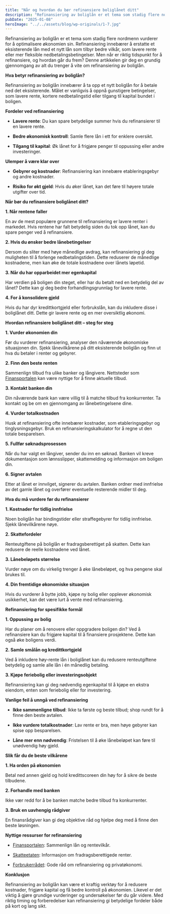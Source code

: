 ```yaml
---
title: "Når og hvordan du bør refinansiere boliglånet ditt"
description: "Refinansiering av boliglån er et tema som stadig flere nordmenn vurderer for å optimalisere økonomien sin. Refinansiering innebærer å erstatte et eksisterende lån med et nytt lån som tilbyr bedre vilkår, som lavere rente eller mer fleksible nedbetalingsbetingelser. Men når er riktig tidspunkt for å refinansiere, og hvordan går du frem? Denne artikkelen gir deg &#8230; Read more"
pubDate: "2025-01-08"
heroImage: "../../assets/blog/wp-originals/1-7.jpg"
---
```


Refinansiering av boliglån er et tema som stadig flere nordmenn vurderer for å optimalisere økonomien sin. Refinansiering innebærer å erstatte et eksisterende lån med et nytt lån som tilbyr bedre vilkår, som lavere rente eller mer fleksible nedbetalingsbetingelser. Men når er riktig tidspunkt for å refinansiere, og hvordan går du frem? Denne artikkelen gir deg en grundig gjennomgang av alt du trenger å vite om refinansiering av boliglån.

**Hva betyr refinansiering av boliglån?**

Refinansiering av boliglån innebærer å ta opp et nytt boliglån for å betale ned det eksisterende. Målet er vanligvis å oppnå gunstigere betingelser, som lavere rente, kortere nedbetalingstid eller tilgang til kapital bundet i boligen.

**Fordeler ved refinansiering**

- **Lavere rente**: Du kan spare betydelige summer hvis du refinansierer til en lavere rente.

- **Bedre økonomisk kontroll**: Samle flere lån i ett for enklere oversikt.

- **Tilgang til kapital**: Øk lånet for å frigjøre penger til oppussing eller andre investeringer.

**Ulemper å være klar over**

- **Gebyrer og kostnader**: Refinansiering kan innebære etableringsgebyr og andre kostnader.

- **Risiko for økt gjeld**: Hvis du øker lånet, kan det føre til høyere totale utgifter over tid.

**Når bør du refinansiere boliglånet ditt?**

**1. Når rentene faller**

En av de mest populære grunnene til refinansiering er lavere renter i markedet. Hvis rentene har falt betydelig siden du tok opp lånet, kan du spare penger ved å refinansiere.

**2. Hvis du ønsker bedre lånebetingelser**

Dersom du sliter med høye månedlige avdrag, kan refinansiering gi deg muligheten til å forlenge nedbetalingstiden. Dette reduserer de månedlige kostnadene, men kan øke de totale kostnadene over lånets løpetid.

**3. Når du har opparbeidet mer egenkapital**

Har verdien på boligen din steget, eller har du betalt ned en betydelig del av lånet? Dette kan gi deg bedre forhandlingsgrunnlag for lavere rente.

**4. For å konsolidere gjeld**

Hvis du har dyr kredittkortgjeld eller forbrukslån, kan du inkludere disse i boliglånet ditt. Dette gir lavere rente og en mer oversiktlig økonomi.

**Hvordan refinansiere boliglånet ditt – steg for steg**

**1. Vurder økonomien din**

Før du vurderer refinansiering, analyser den nåværende økonomiske situasjonen din. Sjekk lånevilkårene på ditt eksisterende boliglån og finn ut hva du betaler i renter og gebyrer.

**2. Finn den beste renten**

Sammenlign tilbud fra ulike banker og långivere. Nettsteder som [Finansportalen](https://www.finansportalen.no/) kan være nyttige for å finne aktuelle tilbud.

**3. Kontakt banken din**

Din nåværende bank kan være villig til å matche tilbud fra konkurrenter. Ta kontakt og be om en gjennomgang av lånebetingelsene dine.

**4. Vurder totalkostnaden**

Husk at refinansiering ofte innebærer kostnader, som etableringsgebyr og tinglysningsgebyr. Bruk en refinansieringskalkulator for å regne ut den totale besparelsen.

**5. Fullfør søknadsprosessen**

Når du har valgt en långiver, sender du inn en søknad. Banken vil kreve dokumentasjon som lønnsslipper, skattemelding og informasjon om boligen din.

**6. Signer avtalen**

Etter at lånet er innvilget, signerer du avtalen. Banken ordner med innfrielse av det gamle lånet og overfører eventuelle resterende midler til deg.

**Hva du må vurdere før du refinansierer**

**1. Kostnader for tidlig innfrielse**

Noen boliglån har bindingstider eller straffegebyrer for tidlig innfrielse. Sjekk lånevilkårene nøye.

**2. Skattefordeler**

Renteutgiftene på boliglån er fradragsberettiget på skatten. Dette kan redusere de reelle kostnadene ved lånet.

**3. Lånebeløpets størrelse**

Vurder nøye om du virkelig trenger å øke lånebeløpet, og hva pengene skal brukes til.

**4. Din fremtidige økonomiske situasjon**

Hvis du vurderer å bytte jobb, kjøpe ny bolig eller opplever økonomisk usikkerhet, kan det være lurt å vente med refinansiering.

**Refinansiering for spesifikke formål**

**1. Oppussing av bolig**

Har du planer om å renovere eller oppgradere boligen din? Ved å refinansiere kan du frigjøre kapital til å finansiere prosjektene. Dette kan også øke boligens verdi.

**2. Samle smålån og kredittkortgjeld**

Ved å inkludere høy-rente lån i boliglånet kan du redusere renteutgiftene betydelig og samle alle lån i én månedlig betaling.

**3. Kjøpe feriebolig eller investeringsobjekt**

Refinansiering kan gi deg nødvendig egenkapital til å kjøpe en ekstra eiendom, enten som feriebolig eller for investering.

**Vanlige feil å unngå ved refinansiering**

- **Ikke sammenligne tilbud**: Ikke ta første og beste tilbud; shop rundt for å finne den beste avtalen.

- **Ikke vurdere totalkostnader**: Lav rente er bra, men høye gebyrer kan spise opp besparelsen.

- **Låne mer enn nødvendig**: Fristelsen til å øke lånebeløpet kan føre til unødvendig høy gjeld.

**Slik får du de beste vilkårene**

**1. Ha orden på økonomien**

Betal ned annen gjeld og hold kredittscoreen din høy for å sikre de beste tilbudene.

**2. Forhandle med banken**

Ikke vær redd for å be banken matche bedre tilbud fra konkurrenter.

**3. Bruk en uavhengig rådgiver**

En finansrådgiver kan gi deg objektive råd og hjelpe deg med å finne den beste løsningen.

**Nyttige ressurser for refinansiering**

- [Finansportalen](https://www.finansportalen.no/): Sammenlign lån og rentevilkår.

- [Skatteetaten](https://www.skatteetaten.no/): Informasjon om fradragsberettigede renter.

- [Forbrukerrådet](https://www.forbrukerradet.no/): Gode råd om refinansiering og privatøkonomi.

**Konklusjon**

Refinansiering av boliglån kan være et kraftig verktøy for å redusere kostnader, frigjøre kapital og få bedre kontroll på økonomien. Likevel er det viktig å gjøre grundige vurderinger og undersøkelser før du går videre. Med riktig timing og forberedelser kan refinansiering gi betydelige fordeler både på kort og lang sikt.